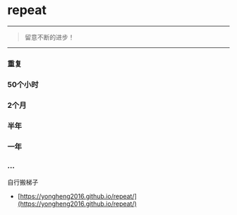 # repeat

---
> 留意不断的进步！
---

### 重复

### 50个小时

### 2个月

### 半年

### 一年

### ...

自行搬梯子

+ [https://yongheng2016.github.io/repeat/](https://yongheng2016.github.io/repeat/)
